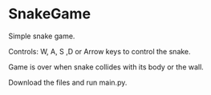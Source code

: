 # SnakeGame
Simple snake game.

Controls: W, A, S ,D or Arrow keys to control the snake.

Game is over when snake collides with its body or the wall.

Download the files and run main.py.
